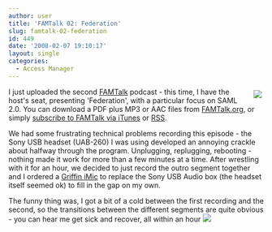```yaml
---
author: user
title: 'FAMTalk 02: Federation'
slug: famtalk-02-federation
id: 449
date: '2008-02-07 19:10:17'
layout: single
categories:
  - Access Manager
---
```


<span style="margin: 5px; float: right;">[![](http://blog.superpat.com/wp-content/uploads/2009/09/FAMTalk.jpg)](http://famtalk.org/)</span>

I just uploaded the second [FAMTalk](http://famtalk.org/) podcast - this time, I have the host's seat, presenting 'Federation', with a particular focus on SAML 2.0\. You can download a PDF plus MP3 or AAC files from [FAMTalk.org](http://famtalk.org/), or simply [subscribe to FAMTalk via iTunes](http://phobos.apple.com/WebObjects/MZStore.woa/wa/viewPodcast?id=270422627) or [RSS](http://www.famtalk.org/rss.xml).

We had some frustrating technical problems recording this episode - the Sony USB headset (UAB-260) I was using developed an annoying crackle about halfway through the program. Unplugging, replugging, rebooting - nothing made it work for more than a few minutes at a time. After wrestling with it for an hour, we decided to just record the outro segment together and I ordered a [Griffin iMic](http://www.griffintechnology.com/products/imic) to replace the Sony USB Audio box (the headset itself seemed ok) to fill in the gap on my own.

The funny thing was, I got a bit of a cold between the first recording and the second, so the transitions between the different segments are quite obvious - you can hear me get sick and recover, all within an hour ![](http://blogs.sun.com/images/smileys/smile.gif)